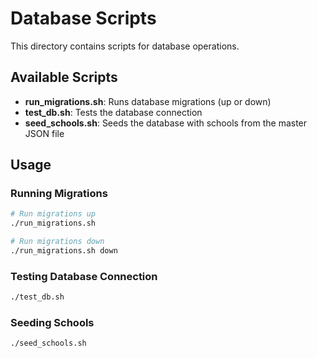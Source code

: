 # Database Scripts

This directory contains scripts for database operations.

## Available Scripts

- **run_migrations.sh**: Runs database migrations (up or down)
- **test_db.sh**: Tests the database connection
- **seed_schools.sh**: Seeds the database with schools from the master JSON file

## Usage

### Running Migrations

```bash
# Run migrations up
./run_migrations.sh

# Run migrations down
./run_migrations.sh down
```

### Testing Database Connection

```bash
./test_db.sh
```

### Seeding Schools

```bash
./seed_schools.sh
``` 
